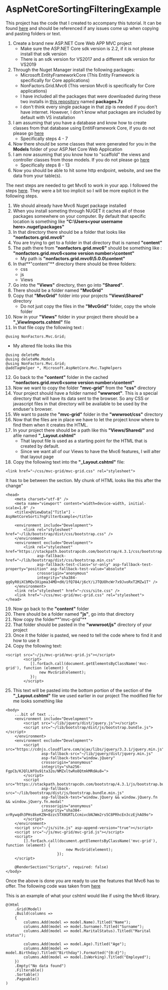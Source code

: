 # AspNetCoreSortingFilteringExample

This project has the code that I created to accompany this tutorial.
It can be found [here](./AspNetCoreSortingFilterExample) and should be referenced if any issues come up when copying and pasting folders or text.

1. Create a brand new ASP.NET Core Web APP MVC project
    - Make sure the ASP.NET Core sdk version is 2.2, if it is not please install that sdk version
    - There is an sdk version for VS2017 and a different sdk version for VS2019
2. Through the Nuget Manager install the following packages:
    - Microsoft.EntityFrameworkCore (This Entity Framework is specifically for Core applications)
    - NonFactors.Grid.Mvc6 (This version Mvc6 is specifically for Core applications) 
    - I have included all the packages that were downloaded during these two installs in [this repository](./AspNetCoreSortingFilterExample) named **packages.7z**
    - I don't think every single package in that zip is needed if you don't have internet. However, I don't know what packages are included by default with VS installation 
3. I am assuming that you have a database and know how to create classes from that database using EntitiFramework
Core, if you do not please go [here](https://github.com/maxcuevas/DotNetCoreEntityFrameWorkCoreWebApp)
    - Specifically steps 4 - 7
4. Now there should be some classes that were generated for you in the **Models** folder of your ASP.Net Core Web Application
5. I am now assuming that you know how to "scaffold" the views and controller classes from those models. If you do not please go [here](https://github.com/maxcuevas/DotNetCoreEntityFrameWorkCoreWebApp)
    - Specifically steps 8 - 13
6. Now you should be able to hit some http endpoint, website, and see the data from your table(s).

The next steps are needed to get Mvc6 to work in your app. I followed the steps [here](http://mvc6-grid.azurewebsites.net/Home/Installation). They were a bit too implicit so I will be more explicit in the following steps.

1. We should already have Mvc6 Nuget package installed
2. When you install someting through NUGET it caches all of those packages somewhere on your computer. By default
that specific location is something like **"C:\Users\<your username here>\.nuget\packages"**
3. In that directory there should be a folder that looks like **"nonfactors.grid.mvc6"**
4. You are trying to get to a folder in that directory that is named **"content"**
5. The path there from **"nonfactors.grid.mvc6"** should be something like : **"nonfactors.grid.mvc6\<some version number>\content"**
    - My path is **"nonfactors.grid.mvc6\5.0.0\content"**
6. In that**"content"** directory there should be three folders:
    - css
    - js
    - Views
7. Go into the **"Views"** directory, then go into **"Shared"**.
8. There should be a folder named **"MvcGrid"**
9. Copy that **"MvcGrid"** folder into your projects **"Views\Shared"** directory
    - Do not just copy the files in the **"MvcGrid"** folder, copy the whole folder 
10. Now in your **"Views"** folder in your project there should be a **"_ViewImports.cshtml"** file
11. In that file copy the following text : 
```
@using NonFactors.Mvc.Grid;
```
- My altered file looks like this 
    
```    
@using deleteMe
@using deleteMe.Models
@using NonFactors.Mvc.Grid;
@addTagHelper *, Microsoft.AspNetCore.Mvc.TagHelpers
```
12. Go back to the **"content"** folder in the cached **"nonfactors.grid.mvc6\<some version number>\content"**
13. Now we want to copy the folder **"mvc-grid"** from the **"css"** directory
14. Your project should have a folder named **"wwwroot"**. This is a special directory that will have its data sent to the 
browser. So any CSS or javascript files in that directory will be available to be used by the enduser's browser.
15. We want to paste the **"mvc-grid"** folder in the **"wwwroot/css"** directory
16. Now that the files are in place we have to let the project know where to find them when it creates the HTML.
17. In your project there should be a path like this **"Views/Shared/"** and afile named **"_Layout.cshtml"**
    - That layout file is used as a starting point for the HTML that is created by default.
    - Since we want all of our Views to have the Mvc6 features, I will alter that layout page
18. Copy the following text into the  **"_Layout.cshtml"** file:
```
<link href="~/css/mvc-grid/mvc-grid.css" rel="stylesheet">
```
It has to be between the <head></head> section. My chunk of HTML looks like this after the change"
```
<head>
    <meta charset="utf-8" />
    <meta name="viewport" content="width=device-width, initial-scale=1.0" />
    <title>@ViewData["Title"] - AspNetCoreSorti7ngFilterExample</title>

    <environment include="Development">
        <link rel="stylesheet" href="~/lib/bootstrap/dist/css/bootstrap.css" />
    </environment>
    <environment exclude="Development">
        <link rel="stylesheet" href="https://stackpath.bootstrapcdn.com/bootstrap/4.3.1/css/bootstrap.min.css"
              asp-fallback-href="~/lib/bootstrap/dist/css/bootstrap.min.css"
              asp-fallback-test-class="sr-only" asp-fallback-test-property="position" asp-fallback-test-value="absolute"
              crossorigin="anonymous"
              integrity="sha384-ggOyR0iXCbMQv3Xipma34MD+dH/1fQ784/j6cY/iJTQUOhcWr7x9JvoRxT2MZw1T" />
    </environment>
    <link rel="stylesheet" href="~/css/site.css" />
    <link href="~/css/mvc-grid/mvc-grid.css" rel="stylesheet">
</head>
```
19. Now go back to the **"content"** folder
20. There should be a folder named **"js"**, go into that directory
21. Now copy the folder**"mvc-grid"** 
22. That folder should be pasted in the **"wwwroot/js"** directory of your project
23. Once it the folder is pasted, we need to tell the code where to find it and how to use it
24. Copy the following text: 
```
<script src="~/js/mvc-grid/mvc-grid.js"></script>
        <script>
           [].forEach.call(document.getElementsByClassName('mvc-grid'), function (element) {
               new MvcGrid(element);
           });
        </script>
```
25. This text will be pasted into the bottom portion of the <body></body> section of the **"_Layout.cshtml"** file we used earlier in our project
The modified file for me looks something like
```
<body>
    ...bit of text ...
    <environment include="Development">
        <script src="~/lib/jquery/dist/jquery.js"></script>
        <script src="~/lib/bootstrap/dist/js/bootstrap.bundle.js"></script>
    </environment>
    <environment exclude="Development">
        <script src="https://cdnjs.cloudflare.com/ajax/libs/jquery/3.3.1/jquery.min.js"
                asp-fallback-src="~/lib/jquery/dist/jquery.min.js"
                asp-fallback-test="window.jQuery"
                crossorigin="anonymous"
                integrity="sha256-FgpCb/KJQlLNfOu91ta32o/NMZxltwRo8QtmkMRdAu8=">
        </script>
        <script src="https://stackpath.bootstrapcdn.com/bootstrap/4.3.1/js/bootstrap.bundle.min.js"
                asp-fallback-src="~/lib/bootstrap/dist/js/bootstrap.bundle.min.js"
                asp-fallback-test="window.jQuery && window.jQuery.fn && window.jQuery.fn.modal"
                crossorigin="anonymous"
                integrity="sha384-xrRywqdh3PHs8keKZN+8zzc5TX0GRTLCcmivcbNJWm2rs5C8PRhcEn3czEjhAO9o">
        </script>
    </environment>
    <script src="~/js/site.js" asp-append-version="true"></script>
    <script src="~/js/mvc-grid/mvc-grid.js"></script>
    <script>
        [].forEach.call(document.getElementsByClassName('mvc-grid'), function (element) {
                           new MvcGrid(element);
                       });
    </script>

    @RenderSection("Scripts", required: false)
</body>
```


Once the above is done you are ready to use the features that Mvc6 has to offer.
The following code was taken from [here](http://mvc6-grid.azurewebsites.net/)


This is an example of what your cshtml would like if using the Mvc6 library.

```
@(Html
    .Grid(Model)
    .Build(columns =>
    {
        columns.Add(model => model.Name).Titled("Name");
        columns.Add(model => model.Surname).Titled("Surname");
        columns.Add(model => model.MaritalStatus).Titled("Marital status");

        columns.Add(model => model.Age).Titled("Age");
        columns.Add(model => model.Birthday).Titled("Birthday").Formatted("{0:d}");
        columns.Add(model => model.IsWorking).Titled("Employed");
    })
    .Empty("No data found")
    .Filterable()
    .Sortable()
    .Pageable()
)
```
